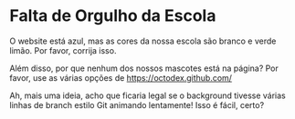 # Falta de Orgulho da Escola

O website está azul, mas as cores da nossa escola são branco e verde limão. Por favor, corrija isso.

Além disso, por que nenhum dos nossos mascotes está na página?
Por favor, use as várias opções de https://octodex.github.com/

Ah, mais uma ideia, acho que ficaria legal se o background tivesse várias linhas de branch estilo Git animando lentamente! Isso é fácil, certo?
